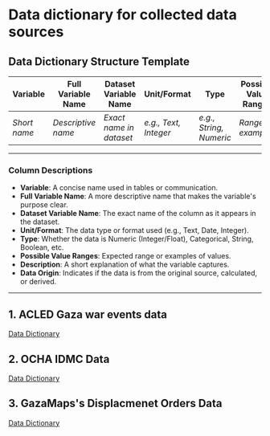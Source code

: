 # Data dictionary for collected data sources

## Data Dictionary Structure Template

| **Variable** | **Full Variable Name** | **Dataset Variable Name** | **Unit/Format**       | **Type**                | **Possible Value Ranges** | **Description**                | **Data Origin**              |
| ------------ | ---------------------- | ------------------------- | --------------------- | ----------------------- | ------------------------- | ------------------------------ | ---------------------------- |
| *Short name* | *Descriptive name*     | *Exact name in dataset*   | *e.g., Text, Integer* | *e.g., String, Numeric* | *Range or examples*       | *What the variable represents* | *Original, Calculated, etc.* |

---

### **Column Descriptions**

* **Variable**: A concise name used in tables or communication.
* **Full Variable Name**: A more descriptive name that makes the variable's purpose clear.
* **Dataset Variable Name**: The exact name of the column as it appears in the dataset.
* **Unit/Format**: The data type or format used (e.g., Text, Date, Integer).
* **Type**: Whether the data is Numeric (Integer/Float), Categorical, String, Boolean, etc.
* **Possible Value Ranges**: Expected range or examples of values.
* **Description**: A short explanation of what the variable captures.
* **Data Origin**: Indicates if the data is from the original source, calculated, or derived.

---

## 1. ACLED  Gaza war events data

[Data Dictionary](/1_datasets/data/gaza_war_events/data_dict.md)

## 2. OCHA IDMC Data

[Data Dictionary](/1_datasets/data/gaza_diplacement_orders/data_dict.md)

## 3. GazaMaps's Displacmenet Orders Data

[Data Dictionary](/1_datasets/data/gaza_displacement_orders_gazamaps/data_dictionary.md)
